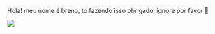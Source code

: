 Hola! meu nome é breno, to fazendo isso obrigado, ignore por favor 🤙


![](https://media.tenor.com/HoXg2JXLbisAAAAj/capple.gif)

